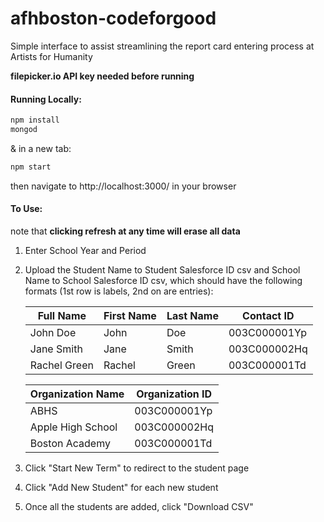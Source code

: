 afhboston-codeforgood
==========
Simple interface to assist streamlining the report card entering process at Artists for Humanity

**filepicker.io API key needed before running**


#### Running Locally:
```sh
npm install
mongod
```
& in a new tab:
```sh
npm start
```
then navigate to http://localhost:3000/ in your browser

#### To Use:

note that **clicking refresh at any time will erase all data**


1. Enter School Year and Period
2. Upload the Student Name to Student Salesforce ID csv and School Name to School Salesforce ID csv, which should have the following formats (1st row is labels, 2nd on are entries):

    |  Full Name   |  First Name  |  Last Name  |  Contact ID  |
    | ------------ | ------------ | ----------- | ------------ |
    | John Doe     | John         | Doe         | 003C000001Yp |
    | Jane Smith   | Jane         | Smith       | 003C000002Hq |
    | Rachel Green | Rachel       | Green       | 003C000001Td |

    |  Organization Name  |  Organization ID  | 
    | ------------------- | ----------------- | 
    | ABHS                | 003C000001Yp      | 
    | Apple High School   | 003C000002Hq      |
    | Boston Academy      | 003C000001Td      | 

3. Click "Start New Term" to redirect to the student page
4. Click "Add New Student" for each new student
5. Once all the students are added, click "Download CSV"


